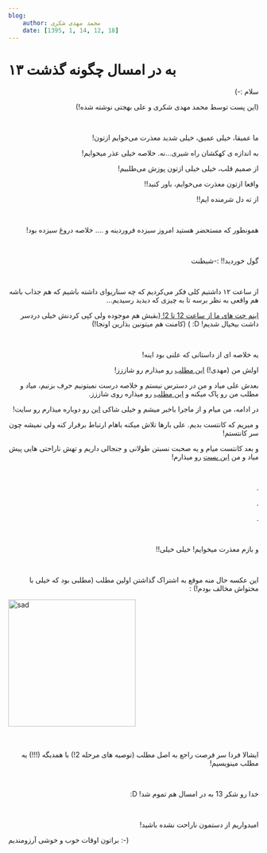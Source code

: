 ```yaml
---
blog:
    author: محمد مهدی شکری
    date: [1395, 1, 14, 12, 18]
---
```

# ۱۳ به در امسال چگونه گذشت

<div class="cnt">
<p dir="rtl">سلام :-)</p>
<p dir="rtl">(این پست توسط محمد مهدی شکری و علی بهجتی نوشته شده!)</p>
<p><br/></p>
<p dir="rtl">ما عمیقا، خیلی عمیق، خیلی شدید معذرت می‌خوایم ازتون!</p>
<p dir="rtl">به اندازه ی کهکشان راه شیری…نه. خلاصه خیلی عذر میخوایم!</p>
<p dir="rtl">از صمیم قلب، خیلی خیلی ازتون پوزش می‌طلبیم!</p>
<p dir="rtl">واقعا ازتون معذرت می‌خوایم، باور کنید!!</p>
<p dir="rtl">از ته دل شرمنده ایم!!</p>
<p><br/></p>
<p dir="rtl">همونطور که مستحضر هستید امروز سیزده‌ فروردینه و …. خلاصه دروغ سیزده بود!</p>
<p dir="rtl"><br/></p>
<p dir="rtl">گول خوردید!! :-شیطنت</p>
<p dir="rtl"><br/></p>
<p dir="rtl">از ساعت ۱۲ داشتیم کلی فکر می‌کردیم که چه سناریو‌ای داشته باشیم که هم جذاب باشه هم واقعی به نظر برسه تا به چیزی که دیدید رسیدیم...</p>
<p dir="rtl"><a href="https://docs.google.com/document/d/1u0nDZ4r3o_M6V__bCWAfZ62nDD4RmxkKXTu9nGicS4w/edit?usp=sharing">اینم چت های ما از ساعت 12 تا 2! </a>(بقیش هم موجوده ولی کپی کردنش خیلی دردسر داشت بیخیال شدیم! D: ) (کامنت هم میتونین بذارین اونجا!)</p>
<p><br/></p>
<p dir="rtl">یه خلاصه ای از داستانی که علنی بود اینه!</p>
<p dir="rtl">اولش من (مهدی!) <a href="http://shaazzz.ir/1395/01/13/whattodountilm2" target="_blank">این مطلب</a> رو میذارم رو شاززز!</p>
<p dir="rtl">بعدش علی میاد و من در دسترس نیستم و خلاصه درست نمیتونیم حرف بزنیم، میاد و مطلب من رو پاک میکنه و <a href="http://shaazzz.ir/1395/01/13/road-to-m2">این مطلب</a> رو میذاره روی شاززز.</p>
<p dir="rtl">در ادامه، من میام و از ماجرا باخبر میشم و خیلی شاکی <a href="http://shaazzz.ir/1395/01/13/whattodountillm2">این</a> رو دوباره میذارم رو سایت!</p>
<p dir="rtl">و میریم که کانتست بدیم. علی بارها تلاش میکنه باهام ارتباط برقرار کنه ولی نمیشه چون سر کانتستم!</p>
<p dir="rtl">و بعد کانتست میام و یه صحبت نسبتن طولانی و جنجالی داریم و تهش ناراحتی هایی پیش میاد و من <a href="http://shaazzz.ir/1395/01/13/sad_smiley">این پست</a> رو میذارم!</p>
<p><br/></p>
<p dir="rtl">.</p>
<p dir="rtl">.</p>
<p dir="rtl">.</p>
<p><br/></p>
<p dir="rtl">و بازم معذرت میخوایم! خیلی خیلی!!</p>
<p><br/></p>
<p dir="rtl">این عکسه حال منه موقع به اشتراک گذاشتن اولین مطلب (مطلبی بود که خیلی با محتواش مخالف بودم!) :</p>
<p></p>
<div><a href="//bayanbox.ir/info/3947760636013275240/sticker" target="_blank"><img alt="sad" height="256" src="//bayanbox.ir/view/3947760636013275240/sticker.jpg" title="sticker" width="256"/></a></div>
<br/><br/><p dir="rtl">ایشالا فردا سر فرصت راجع به اصل مطلب (توصیه های مرحله 2!) با همدیگه (!!!) یه مطلب مینویسیم!</p>
<p><br/></p>
<p dir="rtl">خدا رو شکر 13 به در امسال هم تموم شد! D:</p>
<p><br/></p>
<p dir="rtl">امیدواریم از دستمون ناراحت نشده باشید!</p>
<p>براتون اوقات خوب و خوشی آرزومندیم :-)</p>
</div>
